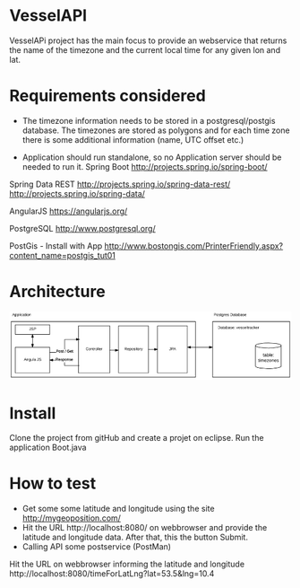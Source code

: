 # VesselAPI

VesselAPi project has the main focus to provide an webservice that returns the name of the timezone and the current local time for any given lon and lat.
# Requirements considered
- The timezone information needs to be stored in a postgresql/postgis
database. The timezones are stored as polygons and for each time zone
there is some additional information (name, UTC offset etc.)

- Application should run standalone, so no Application server should be
needed to run it. 
Spring Boot
http://projects.spring.io/spring-boot/

Spring Data REST 
http://projects.spring.io/spring-data-rest/
http://projects.spring.io/spring-data/

AngularJS
https://angularjs.org/

PostgreSQL
http://www.postgresql.org/

PostGis - Install with App http://www.bostongis.com/PrinterFriendly.aspx?content_name=postgis_tut01

# Architecture

![architeture](img/vessel.png) 

# Install
Clone the project from gitHub and create a projet on eclipse.
Run the application Boot.java

# How to test
- Get some some latitude and longitude using the site http://mygeoposition.com/
- Hit the URL http://localhost:8080/ on webbrowser and provide the latitude and longitude data. After that, this the button Submit.
- Calling API some postservice (PostMan)

Hit the URL on webbrowser informing the latitude and longitude
http://localhost:8080/timeForLatLng?lat=53.5&lng=10.4

